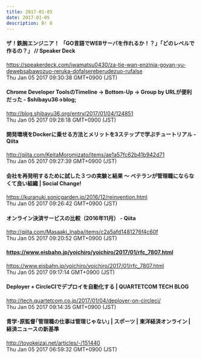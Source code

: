 ```yaml
---
title: 2017-01-05
date: 2017-01-05
description: B! 8
---
```


#### ザ！鉄腕エンジニア！ 「GO言語でWEBサーバを作れるか！？」「どのレベルで作るの？」 // Speaker Deck
https://speakerdeck.com/iwamatsu0430/za-tie-wan-enzinia-goyan-yu-dewebsabawozuo-reruka-dofalsereberudezuo-rufalse<br>
Thu Jan 05 2017 09:30:38 GMT+0900 (JST)<br>


#### Chrome Developer ToolsのTimeline -> Bottom-Up -> Group by URLが便利だった - $shibayu36->blog;
http://blog.shibayu36.org/entry/2017/01/04/124851<br>
Thu Jan 05 2017 09:28:18 GMT+0900 (JST)<br>


#### 開発環境をDockerに乗せる方法とメリットを3ステップで学ぶチュートリアル - Qiita
http://qiita.com/KeitaMoromizato/items/ae1a57fc62b41b942d71<br>
Thu Jan 05 2017 09:27:39 GMT+0900 (JST)<br>


#### 会社を再発明するために試した３つの実験と結果 〜 ベテランが管理職にならなくて良い組織 | Social Change!
https://kuranuki.sonicgarden.jp/2016/12/reinvention.html<br>
Thu Jan 05 2017 09:26:42 GMT+0900 (JST)<br>


#### オンライン決済サービスの比較（2016年11月） - Qiita
http://qiita.com/Masaaki_Inaba/items/c2a5afd1481276f4c60f<br>
Thu Jan 05 2017 09:20:52 GMT+0900 (JST)<br>


#### https://www.eisbahn.jp/yoichiro/yoichiro/2017/01/rfc_7807.html
https://www.eisbahn.jp/yoichiro/yoichiro/2017/01/rfc_7807.html<br>
Thu Jan 05 2017 09:17:14 GMT+0900 (JST)<br>


#### Deployer + CircleCIでデプロイを自動化する | QUARTETCOM TECH BLOG
http://tech.quartetcom.co.jp/2017/01/04/deployer-on-circleci/<br>
Thu Jan 05 2017 09:14:35 GMT+0900 (JST)<br>


#### 青学･原監督｢管理職の仕事は管理じゃない｣ | スポーツ | 東洋経済オンライン | 経済ニュースの新基準
http://toyokeizai.net/articles/-/151440<br>
Thu Jan 05 2017 06:59:32 GMT+0900 (JST)<br>


